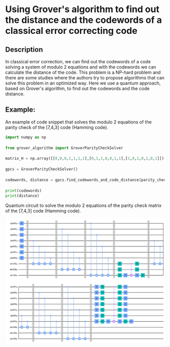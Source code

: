 # Using Grover's algorithm to find out the distance and the codewords of a classical error correcting code

## Description

In classical error correction, we can find out the codewords of a code solving a system of modulo 2 equations and with the codewords we can calculate the distance of the code. This problem is a NP-hard problem and there are some studies where the authors try to propose algorithms that can solve this problem in an optimized way. Here we use a quantum approach, based on Grover's algorithm, to find out the codewords and the code distance.

## Example:

An example of code snippet that solves the modulo 2 equations of the parity check of the [7,4,3] code (Hamming code).

```python
import numpy as np

from grover_algorithm import GroverParityCheckSolver

matrix_H = np.array([[0,0,0,1,1,1,1],[0,1,1,0,0,1,1],[1,0,1,0,1,0,1]])

gpcs = GroverParityCheckSolver()

codewords, distance = gpcs.find_codewords_and_code_distance(parity_check_matrix=matrix_H)

print(codewords)
print(distance)
```

Quantum circuit to solve the modulo 2 equations of the parity check matrix of the [7,4,3] code (Hamming code).

![image](example_743.png)